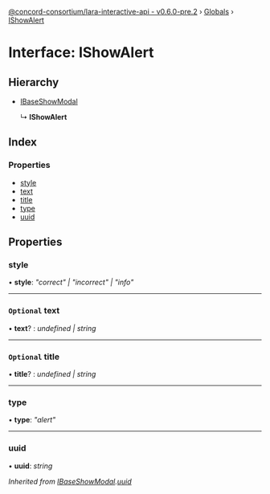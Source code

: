 [@concord-consortium/lara-interactive-api - v0.6.0-pre.2](../README.md) › [Globals](../globals.md) › [IShowAlert](ishowalert.md)

# Interface: IShowAlert

## Hierarchy

* [IBaseShowModal](ibaseshowmodal.md)

  ↳ **IShowAlert**

## Index

### Properties

* [style](ishowalert.md#style)
* [text](ishowalert.md#optional-text)
* [title](ishowalert.md#optional-title)
* [type](ishowalert.md#type)
* [uuid](ishowalert.md#uuid)

## Properties

###  style

• **style**: *"correct" | "incorrect" | "info"*

___

### `Optional` text

• **text**? : *undefined | string*

___

### `Optional` title

• **title**? : *undefined | string*

___

###  type

• **type**: *"alert"*

___

###  uuid

• **uuid**: *string*

*Inherited from [IBaseShowModal](ibaseshowmodal.md).[uuid](ibaseshowmodal.md#uuid)*
